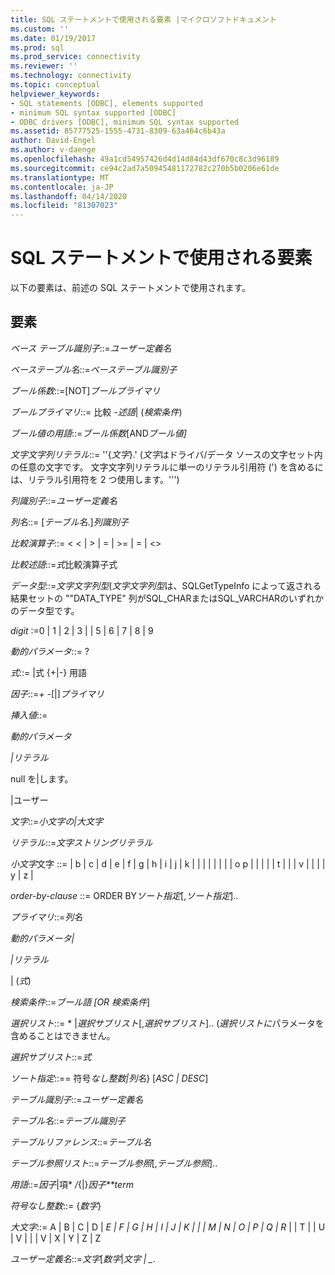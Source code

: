 ```yaml
---
title: SQL ステートメントで使用される要素 |マイクロソフトドキュメント
ms.custom: ''
ms.date: 01/19/2017
ms.prod: sql
ms.prod_service: connectivity
ms.reviewer: ''
ms.technology: connectivity
ms.topic: conceptual
helpviewer_keywords:
- SQL statements [ODBC], elements supported
- minimum SQL syntax supported [ODBC]
- ODBC drivers [ODBC], minimum SQL syntax supported
ms.assetid: 85777525-1555-4731-8309-63a464c6b43a
author: David-Engel
ms.author: v-daenge
ms.openlocfilehash: 49a1cd54957426d4d14d84d43df670c8c3d96189
ms.sourcegitcommit: ce94c2ad7a50945481172782c270b5b0206e61de
ms.translationtype: MT
ms.contentlocale: ja-JP
ms.lasthandoff: 04/14/2020
ms.locfileid: "81307023"
---
```

# <a name="elements-used-in-sql-statements"></a>SQL ステートメントで使用される要素
以下の要素は、前述の SQL ステートメントで使用されます。  
  
## <a name="element"></a>要素  
 *ベース テーブル識別子*::=*ユーザー定義名*  
  
 *ベーステーブル名*::=*ベーステーブル識別子*  
  
 *ブール係数*::=[NOT]*ブールプライマリ*  
  
 *ブールプライマリ*::= 比較 *-述語*&#124; (*検索条件*)  
  
 *ブール値の用語*::=*ブール係数*[AND*ブール値]*  
  
 *文字文字列リテラル*::= ''{*文字*}.' (*文字*はドライバ/データ ソースの文字セット内の任意の文字です。 文字文字列リテラルに単一のリテラル引用符 (') を含めるには、リテラル引用符を 2 つ使用します。''')  
  
 *列識別子*::=*ユーザー定義名*  
  
 *列名*::= [*テーブル名*.]*列識別子*  
  
 *比較演算子*::= \< < &#124; > &#124; = &#124; >= &#124; = &#124; <>  
  
 *比較述語*::=*式*比較演算子式  
  
 *データ型*::=*文字文字列型*(*文字文字列型*は、SQLGetTypeInfo によって返される結果セットの ""DATA_TYPE" 列がSQL_CHARまたはSQL_VARCHARのいずれかのデータ型です。  
  
 *digit* :=0 &#124; 1 &#124; 2 &#124; 3 &#124; &#124; 5 &#124; 6 &#124; 7 &#124; 8 &#124; 9  
  
 *動的パラメータ*::= ?  
  
 *式*::= &#124;式 {+&#124;-} 用語  
  
 *因子*::=*+* *-*[&#124;]*プライマリ*  
  
 *挿入値*::=  
  
 *動的パラメータ*  
  
 *&#124;リテラル*  
  
 null を&#124;します。  
  
 &#124;ユーザー  
  
 *文字*::=*小文字の&#124;大文字*  
  
 *リテラル*::=*文字ストリングリテラル*  
  
 *小文字*文字 ::= &#124; b &#124; c &#124; d &#124; e &#124; f &#124; g &#124; h &#124; i &#124; j &#124; k &#124; &#124; &#124; &#124; &#124; &#124; &#124; &#124; o p &#124; &#124; &#124; &#124; &#124; t &#124; &#124; &#124; v &#124; &#124; &#124; &#124; y &#124; z &#124;  
  
 *order-by-clause* ::= ORDER BY*ソート指定*[,*ソート指定*]..  
  
 *プライマリ*::=*列名*  
  
 *動的パラメータ&#124;*  
  
 *&#124;リテラル*  
  
 &#124; (*式*)  
  
 *検索条件*::=*ブール語 [OR* *検索条件*]  
  
 *選択リスト*::= \* &#124;*選択サブリスト*[,*選択サブリスト*].. (*選択リストに*パラメータを含めることはできません。  
  
 *選択サブリスト*::=*式*  
  
 *ソート指定*::== 符号*なし整数&#124;列名*} [*ASC &#124; DESC*]  
  
 *テーブル識別子*::=*ユーザー定義名*  
  
 *テーブル名*::=*テーブル識別子*  
  
 *テーブルリファレンス*::=*テーブル名*  
  
 *テーブル参照リスト*::=*テーブル参照*[,*テーブル参照*]..  
  
 *用語*::=*因子*&#124;項\* */*{&#124;}*因子**term*  
  
 *符号なし整数*::= {*数字*}  
  
 *大文字*::= A &#124; B &#124; C &#124; D &#124; *E &#124; F &#124; G &#124; H &#124; I &#124; J &#124; K &#124; &#124; &#124; M &#124; N &#124; O &#124; P &#124; Q &#124; R* &#124; &#124; T &#124; &#124; U &#124; V &#124; &#124; &#124; V &#124; X &#124; Y &#124; Z &#124; Z  
  
 *ユーザー定義名*::=*文字*[*数字*&#124;*文字* *&#124; _*.

